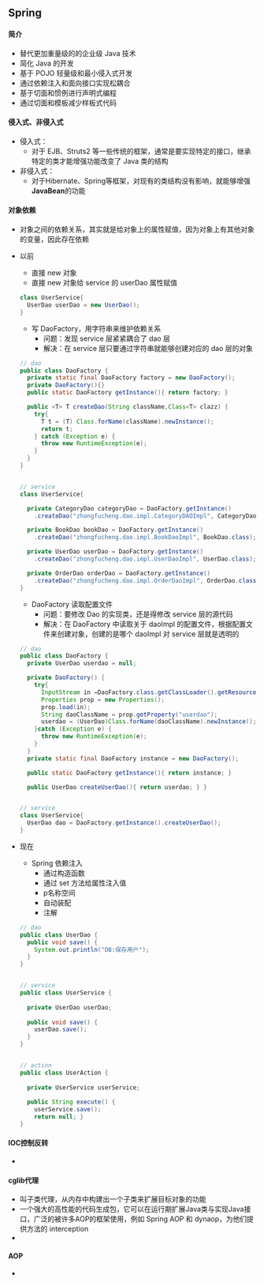 ## Spring

#### 简介

- 替代更加重量级的的企业级 Java 技术
- 简化 Java 的开发
- 基于 POJO 轻量级和最⼩侵⼊式开发
- 通过依赖注⼊和⾯向接⼝实现松耦合
- 基于切⾯和惯例进⾏声明式编程
- 通过切⾯和模板减少样板式代码



#### 侵⼊式、非侵入式

- 侵入式：
  - 对于 EJB、Struts2 等⼀些传统的框架，通常是要实现特定的接⼝，继承特定的类才能增强功能改变了 Java 类的结构
- ⾮侵⼊式：
  - 对于Hibernate、Spring等框架，对现有的类结构没有影响，就能够增强**JavaBean**的功能



#### 对象依赖

- 对象之间的依赖关系，其实就是给对象上的属性赋值，因为对象上有其他对象的变量，因此存在依赖

- 以前

  -  直接 new 对象
    - 直接 new 对象给 service 的 userDao 属性赋值

  ```java
  class UserService{
    UserDao userDao = new UserDao();
  }
  ```

  - 写 DaoFactory，⽤字符串来维护依赖关系
    - 问题：发现 service 层紧紧耦合了 dao 层
    - 解决：在 service 层只要通过字符串就能够创建对应的 dao 层的对象

  ```java
  // dao
  public class DaoFactory {
    private static final DaoFactory factory = new DaoFactory();
    private DaoFactory(){}
    public static DaoFactory getInstance(){ return factory; }
  
    public <T> T createDao(String className,Class<T> clazz) {
      try{
        T t = (T) Class.forName(className).newInstance();
        return t;
      } catch (Exception e) {
        throw new RuntimeException(e);
      }
    }
  }
  
  
  // service
  class UserService{
  
    private CategoryDao categoryDao = DaoFactory.getInstance()
      .createDao("zhongfucheng.dao.impl.CategoryDAOImpl", CategoryDao.class);
  
    private BookDao bookDao = DaoFactory.getInstance()
      .createDao("zhongfucheng.dao.impl.BookDaoImpl", BookDao.class);
  
    private UserDao userDao = DaoFactory.getInstance()
      .createDao("zhongfucheng.dao.impl.UserDaoImpl", UserDao.class);
  
    private OrderDao orderDao = DaoFactory.getInstance()
      .createDao("zhongfucheng.dao.impl.OrderDaoImpl", OrderDao.class);
  }
  ```

  - DaoFactory 读取配置⽂件
    - 问题：要修改 Dao 的实现类，还是得修改 service 层的源代码
    - 解决：在 DaoFactory 中读取关于 daoImpl 的配置⽂件，根据配置⽂件来创建对象，创建的是哪个 daoImpl 对 service 层就是透明的

  ```java
  // dao
  public class DaoFactory {
    private UserDao userdao = null;
  
    private DaoFactory() {
      try{
        InputStream in =DaoFactory.class.getClassLoader().getResourceAsStream("dao.properties");
        Properties prop = new Properties();
        prop.load(in);
        String daoClassName = prop.getProperty("userdao");
        userdao = (UserDao)Class.forName(daoClassName).newInstance();
      }catch (Exception e) {
        throw new RuntimeException(e);
      } 
    }
    private static final DaoFactory instance = new DaoFactory();
  
    public static DaoFactory getInstance(){ return instance; }
  
    public UserDao createUserDao(){ return userdao; } }
  
  
  // service
  class UserService{
    UserDao dao = DaoFactory.getInstance().createUserDao();
  }
  ```

- 现在

  - Spring 依赖注⼊
    - 通过构造函数
    - 通过 set ⽅法给属性注⼊值
    - p名称空间
    - ⾃动装配
    - 注解

  ```java
  // dao
  public class UserDao {
    public void save() {
      System.out.println("DB:保存⽤户");
    } 
  }
  
  
  // service
  public class UserService {
    
    private UserDao userDao;
    
    public void save() {
      userDao.save();
    } 
  }
  
  
  // action
  public class UserAction {
    
    private UserService userService;
    
    public String execute() {
      userService.save();
      return null; } 
  }
  ```




#### IOC控制反转

- 



#### cglib代理

- 叫⼦类代理，从内存中构建出⼀个⼦类来扩展⽬标对象的功能
- ⼀个强⼤的⾼性能的代码⽣成包，它可以在运⾏期扩展Java类与实现Java接⼝，⼴泛的被许多AOP的框架使⽤，例如 Spring AOP 和 dynaop，为他们提供⽅法的 interception
- 



#### AOP

- 

